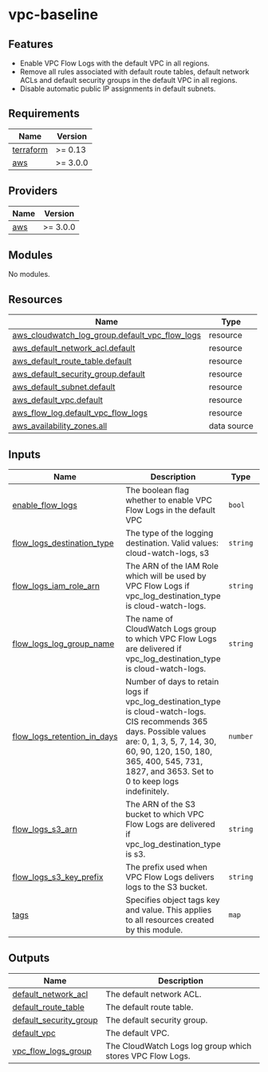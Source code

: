 # vpc-baseline

## Features

- Enable VPC Flow Logs with the default VPC in all regions.
- Remove all rules associated with default route tables, default network ACLs and default security groups in the default VPC in all regions.
- Disable automatic public IP assignments in default subnets.

<!-- BEGINNING OF PRE-COMMIT-TERRAFORM DOCS HOOK -->
## Requirements

| Name | Version |
|------|---------|
| <a name="requirement_terraform"></a> [terraform](#requirement\_terraform) | >= 0.13 |
| <a name="requirement_aws"></a> [aws](#requirement\_aws) | >= 3.0.0 |

## Providers

| Name | Version |
|------|---------|
| <a name="provider_aws"></a> [aws](#provider\_aws) | >= 3.0.0 |

## Modules

No modules.

## Resources

| Name | Type |
|------|------|
| [aws_cloudwatch_log_group.default_vpc_flow_logs](https://registry.terraform.io/providers/hashicorp/aws/latest/docs/resources/cloudwatch_log_group) | resource |
| [aws_default_network_acl.default](https://registry.terraform.io/providers/hashicorp/aws/latest/docs/resources/default_network_acl) | resource |
| [aws_default_route_table.default](https://registry.terraform.io/providers/hashicorp/aws/latest/docs/resources/default_route_table) | resource |
| [aws_default_security_group.default](https://registry.terraform.io/providers/hashicorp/aws/latest/docs/resources/default_security_group) | resource |
| [aws_default_subnet.default](https://registry.terraform.io/providers/hashicorp/aws/latest/docs/resources/default_subnet) | resource |
| [aws_default_vpc.default](https://registry.terraform.io/providers/hashicorp/aws/latest/docs/resources/default_vpc) | resource |
| [aws_flow_log.default_vpc_flow_logs](https://registry.terraform.io/providers/hashicorp/aws/latest/docs/resources/flow_log) | resource |
| [aws_availability_zones.all](https://registry.terraform.io/providers/hashicorp/aws/latest/docs/data-sources/availability_zones) | data source |

## Inputs

| Name | Description | Type | Default | Required |
|------|-------------|------|---------|:--------:|
| <a name="input_enable_flow_logs"></a> [enable\_flow\_logs](#input\_enable\_flow\_logs) | The boolean flag whether to enable VPC Flow Logs in the default VPC | `bool` | `true` | no |
| <a name="input_flow_logs_destination_type"></a> [flow\_logs\_destination\_type](#input\_flow\_logs\_destination\_type) | The type of the logging destination. Valid values: cloud-watch-logs, s3 | `string` | `"cloud-watch-logs"` | no |
| <a name="input_flow_logs_iam_role_arn"></a> [flow\_logs\_iam\_role\_arn](#input\_flow\_logs\_iam\_role\_arn) | The ARN of the IAM Role which will be used by VPC Flow Logs if vpc\_log\_destination\_type is cloud-watch-logs. | `string` | `""` | no |
| <a name="input_flow_logs_log_group_name"></a> [flow\_logs\_log\_group\_name](#input\_flow\_logs\_log\_group\_name) | The name of CloudWatch Logs group to which VPC Flow Logs are delivered if vpc\_log\_destination\_type is cloud-watch-logs. | `string` | `""` | no |
| <a name="input_flow_logs_retention_in_days"></a> [flow\_logs\_retention\_in\_days](#input\_flow\_logs\_retention\_in\_days) | Number of days to retain logs if vpc\_log\_destination\_type is cloud-watch-logs. CIS recommends 365 days. Possible values are: 0, 1, 3, 5, 7, 14, 30, 60, 90, 120, 150, 180, 365, 400, 545, 731, 1827, and 3653. Set to 0 to keep logs indefinitely. | `number` | `365` | no |
| <a name="input_flow_logs_s3_arn"></a> [flow\_logs\_s3\_arn](#input\_flow\_logs\_s3\_arn) | The ARN of the S3 bucket to which VPC Flow Logs are delivered if vpc\_log\_destination\_type is s3. | `string` | `""` | no |
| <a name="input_flow_logs_s3_key_prefix"></a> [flow\_logs\_s3\_key\_prefix](#input\_flow\_logs\_s3\_key\_prefix) | The prefix used when VPC Flow Logs delivers logs to the S3 bucket. | `string` | `"flow-logs"` | no |
| <a name="input_tags"></a> [tags](#input\_tags) | Specifies object tags key and value. This applies to all resources created by this module. | `map` | <pre>{<br>  "Terraform": true<br>}</pre> | no |

## Outputs

| Name | Description |
|------|-------------|
| <a name="output_default_network_acl"></a> [default\_network\_acl](#output\_default\_network\_acl) | The default network ACL. |
| <a name="output_default_route_table"></a> [default\_route\_table](#output\_default\_route\_table) | The default route table. |
| <a name="output_default_security_group"></a> [default\_security\_group](#output\_default\_security\_group) | The default security group. |
| <a name="output_default_vpc"></a> [default\_vpc](#output\_default\_vpc) | The default VPC. |
| <a name="output_vpc_flow_logs_group"></a> [vpc\_flow\_logs\_group](#output\_vpc\_flow\_logs\_group) | The CloudWatch Logs log group which stores VPC Flow Logs. |
<!-- END OF PRE-COMMIT-TERRAFORM DOCS HOOK -->
